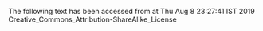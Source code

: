 The following text has been accessed from at Thu Aug 8 23:27:41 IST 2019
Creative_Commons_Attribution-ShareAlike_License
